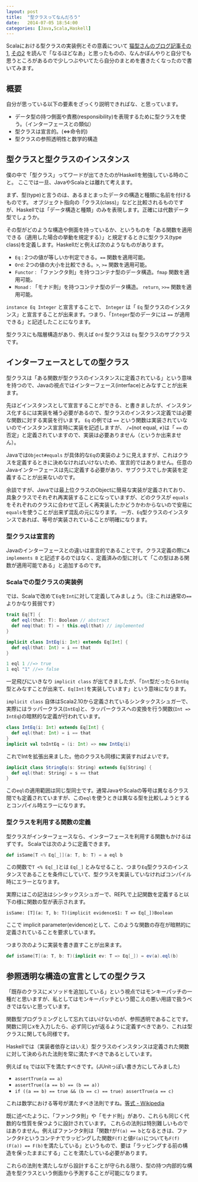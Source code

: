 ```yaml
---
layout: post
title:  "型クラスってなんだろう"
date:   2014-07-05 18:54:00
categories: [Java,Scala,Haskell]
---
```


Scalaにおける型クラスの実装例とその意義について [猫型さんのブログ記事その1](http://nekogata.hatenablog.com/entry/2014/06/30/062342), [その2](http://nekogata.hatenablog.com/entry/2014/07/01/184246) を読んで「なるほどなあ」と思ったものの、なんかぼんやりと自分でも思うところがあるので少しつぶやいてたら自分のまとめを書きたくなったので書いてみます。

## 概要

自分が思っている以下の要素をざっくり説明できればな、と思っています。

- データ型の持つ側面や責務(responsibility)を表現するために型クラスを使う。（インターフェースとの類似）
- 型クラスは宣言的。(<=>命令的)
- 型クラスの参照透明性と数学的構造

## 型クラスと型クラスのインスタンス

僕の中で「型クラス」ってワードが出てきたのがHaskellを勉強している時のこと。
ここでは一旦、JavaやScalaとは離れて考えます。

まず、型(type)と言うのは、あるまとまったデータの構造と種類に名前を付けるものです。
オブジェクト指向の「クラス(class)」などと比較されるものですが、Haskellでは「データ構造と種類」のみを表現します。正確には代数データ型でしょうか。

その型がどのような構造や側面を持っているか、というものを「ある関数を適用できる（適用した場合の挙動を規定する）」と規定するときに型クラス(type class)を定義します。Haskellだと例えば次のようなものがあります。

- `Eq` : 2つの値が等しいか判定できる。`==` 関数を適用可能。
- `Ord`: 2つの値の大小を比較できる。`>`, `>=` 関数を適用可能。
- `Functor` : 「ファンクタ則」を持つコンテナ型のデータ構造。`fmap` 関数を適用可能。
- `Monad` : 「モナド則」を持つコンテナ型のデータ構造。 `return`, `>>=` 関数を適用可能。

 `instance Eq Integer` と宣言することで、 `Integer` は「 `Eq` 型クラスのインスタンス」と宣言することが出来ます。つまり、「`Integer`型のデータには `==` が適用できる」と記述したことになります。

型クラスにも階層構造があり、例えば `Ord` 型クラスは `Eq` 型クラスのサブクラスです。

## インターフェースとしての型クラス

型クラスは「ある関数が型クラスのインスタンスに定義されている」という意味を持つので、Javaの視点ではインターフェース(interface)とみなすことが出来ます。

先ほどインスタンスとして宣言することができる、と書きましたが、インスタンス化するには実装を補う必要があるので、型クラスのインスタンス定義では必要な関数に対する実装を行います。
 `Eq` の例では `==` という関数は実装されていないのでインスタンス宣言時に実装を記述しますが、 `/=`(not equal, ≠)は「 `==` の否定」と定義されていますので、実装は必要ありません（というか出来ません）。

Javaでは`Object#equals` が具体的な`Eq`の実装のように見えますが、これはクラスを定義するときに決めなければいけないため、宣言的ではありません。任意のJavaインターフェースは先に定義する必要があり、サブクラスでしか実装を定義することが出来ないのです。

余談ですが、Javaでは最上位クラスのObjectに簡易な実装が定義されており、具象クラスでそれぞれ再実装することになっていますが、どのクラスが `equals` をそれぞれのクラスに合わせて正しく再実装したかどうかわからないので安易に`equals`を使うことが出来ず混乱の元になります。
一方、`Eq`型クラスのインスタンスであれば、等号が実装されていることが明確になります。

### 型クラスは宣言的

Javaのインターフェースとの違いは宣言的であることです。クラス定義の際に`A implements B` と記述するのではなく、定義済みの型に対して「この型はある関数が適用可能である」と追加するのです。

### Scalaでの型クラスの実装例

では、Scalaで改めて`Eq`を`Int`に対して定義してみましょう。（注:これは通常の`==`よりかなり貧弱です）

```scala
trait Eq[T] {
  def eql(that: T): Boolean // abstract
  def neq(that: T) = ! this.eql(that) // implemented
}

implicit class IntEq(i: Int) extends Eq[Int] {
  def eql(that: Int) = i == that
}

1 eql 1 //=> true
1 eql "1" //=> false
```

一足飛びにいきなり `implicit class` が出てきましたが、「`Int`型だったら`IntEq`型とみなすことが出来て、`Eq[Int]`を実装しています」という意味になります。

`implicit class` 自体はScala2.10から定義されているシンタックスシュガーで、実際にはラッパークラス(`IntEq`)と、ラッパークラスへの変換を行う関数(`Int => IntEq`)の暗黙的な定義が行われています。

```scala
class IntEq(i: Int) extends Eq[Int] {
  def eql(that: Int) = i == that
}
implicit val toIntEq = (i: Int) => new IntEq(i)
```

これでIntを拡張出来ました。他のクラスも同様に実装すればよいです。

```scala
implicit class StringEq(s: String) extends Eq[String] {
  def eql(that: String) = s == that
}
```

この`eql`の適用範囲は同じ型同士です。通常JavaやScalaの等号は異なるクラス間でも定義されていますが、この`eql`を使うときは異なる型を比較しようとするとコンパイル時エラーになります。

### 型クラスを利用する関数の定義

型クラスがインターフェースなら、インターフェースを利用する関数もかけるはずです。
Scalaでは次のように定義できます。

```scala
def isSame[T <% Eq[_]](a: T, b: T) = a eql b
```

この関数で`T <% Eq[_]`とは `Eq[_]` とみなせること、つまり`Eq`型クラスのインスタンスであることを条件にしていて、型クラスを実装していなければコンパイル時にエラーとなります。

実際にはこの記法はシンタックスシュガーで、REPLで上記関数を定義すると以下の様に関数の型が表示されます。

```
isSame: [T](a: T, b: T)(implicit evidence$1: T => Eq[_])Boolean
```

ここで implicit parameter(evidence)として、このような関数の存在が暗黙的に定義されていることを要求しています。

つまり次のように実装を書き直すことが出来ます。

```scala
def isSame[T](a: T, b: T)(implicit ev: T => Eq[_]) = ev(a).eql(b)
```

## 参照透明な構造の宣言としての型クラス

「既存のクラスにメソッドを追加している」という視点ではモンキーパッチの一種だと思いますが、私としてはモンキーパッチという聞こえの悪い用語で扱うべきではないと思っています。

関数型プログラミングとして忘れてはいけないのが、参照透明であることです。
関数に同じxを入力したら、必ず同じyが返るように定義すべきであり、これは型クラスに関しても同様です。

Haskellでは（実装者依存とはいえ）型クラスのインスタンスは定義された関数に対して決められた法則を常に満たすべきであるとしています。

例えば `Eq` では以下を満たすべきです。(JUnitっぽい書き方にしてみました)

- `assertTrue(a == a)`
- `assertTrue((a == b) == (b == a))`
- `if ((a == b) == true && (b == c) == true) assertTrue(a == c)`

これは数学における等号が満たすべき法則ですね。[等式 - Wikipedia](http://ja.wikipedia.org/wiki/%E7%AD%89%E5%BC%8F)

既に述べたように、「ファンクタ則」や「モナド則」があり、これらも同じく代数的な性質を保つように設計されています。
これらの法則は特別難しいものではありません。例えばファンクタ則は「関数`f`が`f(a) == b`となるときは、ファンクタ`F`というコンテナでラッピングした関数`F(f)`と値`F(a)`についても`F(f)(F(a)) == F(b)`を満たしている」というもので、要は「ラッビングする前の構造を保ったままにする」ことを満たしている必要があります。

これらの法則を満たしながら設計することが守られる限り、型の持つ内部的な構造を型クラスという側面から予測することが可能になります。
